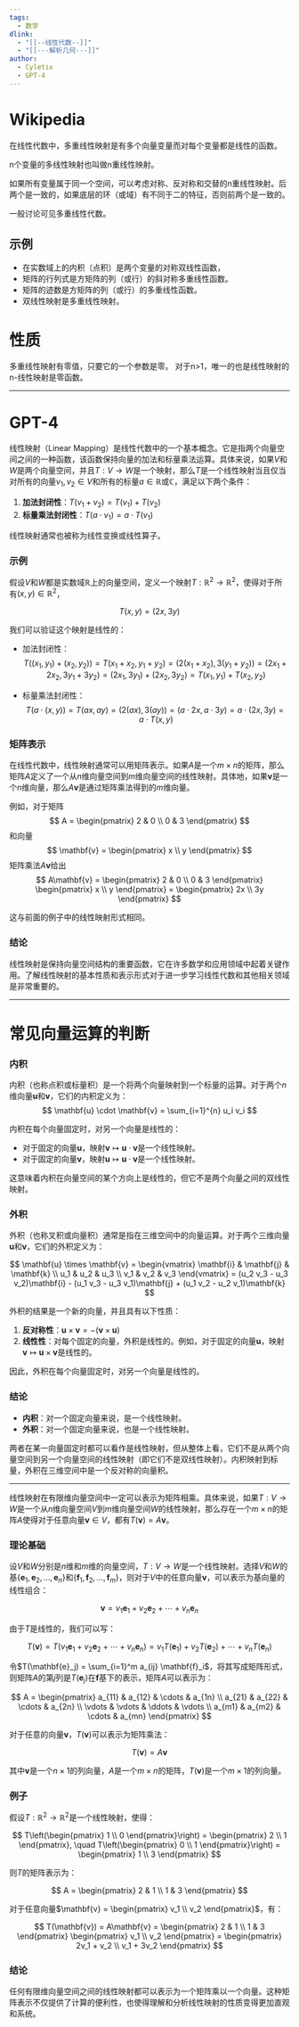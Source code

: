```yaml
---
tags:
  - 数学
dlink:
  - "[[--线性代数--]]"
  - "[[---解析几何---]]"
author:
  - Cyletix
  - GPT-4
---
```

# Wikipedia
在线性代数中，多重线性映射是有多个向量变量而对每个变量都是线性的函数。

n个变量的多线性映射也叫做n重线性映射。

如果所有变量属于同一个空间，可以考虑对称、反对称和交替的n重线性映射。后两个是一致的，如果底层的环（或域）有不同于二的特征，否则前两个是一致的。

一般讨论可见多重线性代数。

## 示例
- 在实数域上的内积（点积）是两个变量的对称双线性函数，
- 矩阵的行列式是方矩阵的列（或行）的斜对称多重线性函数。
- 矩阵的迹数是方矩阵的列（或行）的多重线性函数。
- 双线性映射是多重线性映射。

# 性质
多重线性映射有零值，只要它的一个参数是零。
对于n>1，唯一的也是线性映射的n-线性映射是零函数。

---
# GPT-4

线性映射（Linear Mapping）是线性代数中的一个基本概念。它是指两个向量空间之间的一种函数，该函数保持向量的加法和标量乘法运算。具体来说，如果$V$和$W$是两个向量空间，并且$T: V \to W$是一个映射，那么$T$是一个线性映射当且仅当对所有的向量$v_1, v_2 \in V$和所有的标量$a \in \mathbb{R}$或$\mathbb{C}$，满足以下两个条件：

1. **加法封闭性**：$T(v_1 + v_2) = T(v_1) + T(v_2)$
2. **标量乘法封闭性**：$T(a \cdot v_1) = a \cdot T(v_1)$

线性映射通常也被称为线性变换或线性算子。

### 示例

假设$V$和$W$都是实数域$\mathbb{R}$上的向量空间，定义一个映射$T: \mathbb{R}^2 \to \mathbb{R}^2$，使得对于所有$(x, y) \in \mathbb{R}^2$，

$$
T(x, y) = (2x, 3y)
$$

我们可以验证这个映射是线性的：

- 加法封闭性：
$$
T((x_1, y_1) + (x_2, y_2)) = T(x_1 + x_2, y_1 + y_2) = (2(x_1 + x_2), 3(y_1 + y_2)) = (2x_1 + 2x_2, 3y_1 + 3y_2) = (2x_1, 3y_1) + (2x_2, 3y_2) = T(x_1, y_1) + T(x_2, y_2)
$$

- 标量乘法封闭性：
$$
T(a \cdot (x, y)) = T(ax, ay) = (2(ax), 3(ay)) = (a \cdot 2x, a \cdot 3y) = a \cdot (2x, 3y) = a \cdot T(x, y)
$$

### 矩阵表示

在线性代数中，线性映射通常可以用矩阵表示。如果$A$是一个$m \times n$的矩阵，那么矩阵$A$定义了一个从$n$维向量空间到$m$维向量空间的线性映射。具体地，如果$\mathbf{v}$是一个$n$维向量，那么$A\mathbf{v}$是通过矩阵乘法得到的$m$维向量。

例如，对于矩阵
$$
A = \begin{pmatrix}
2 & 0 \\
0 & 3
\end{pmatrix}
$$
和向量
$$
\mathbf{v} = \begin{pmatrix}
x \\
y
\end{pmatrix}
$$
矩阵乘法$A\mathbf{v}$给出
$$
A\mathbf{v} = \begin{pmatrix}
2 & 0 \\
0 & 3
\end{pmatrix} \begin{pmatrix}
x \\
y
\end{pmatrix} = \begin{pmatrix}
2x \\
3y
\end{pmatrix}
$$

这与前面的例子中的线性映射形式相同。

### 结论

线性映射是保持向量空间结构的重要函数，它在许多数学和应用领域中起着关键作用。了解线性映射的基本性质和表示形式对于进一步学习线性代数和其他相关领域是非常重要的。


---
# 常见向量运算的判断
### 内积
内积（也称点积或标量积）是一个将两个向量映射到一个标量的运算。对于两个$n$维向量$\mathbf{u}$和$\mathbf{v}$，它们的内积定义为：
$$
\mathbf{u} \cdot \mathbf{v} = \sum_{i=1}^{n} u_i v_i
$$

内积在每个向量固定时，对另一个向量是线性的：

- 对于固定的向量$\mathbf{u}$，映射$\mathbf{v} \mapsto \mathbf{u} \cdot \mathbf{v}$是一个线性映射。
- 对于固定的向量$\mathbf{v}$，映射$\mathbf{u} \mapsto \mathbf{u} \cdot \mathbf{v}$是一个线性映射。

这意味着内积在向量空间的某个方向上是线性的，但它不是两个向量之间的双线性映射。

### 外积

外积（也称叉积或向量积）通常是指在三维空间中的向量运算。对于两个三维向量$\mathbf{u}$和$\mathbf{v}$，它们的外积定义为：

$$
\mathbf{u} \times \mathbf{v} = \begin{vmatrix}
\mathbf{i} & \mathbf{j} & \mathbf{k} \\
u_1 & u_2 & u_3 \\
v_1 & v_2 & v_3
\end{vmatrix}
= (u_2 v_3 - u_3 v_2)\mathbf{i} - (u_1 v_3 - u_3 v_1)\mathbf{j} + (u_1 v_2 - u_2 v_1)\mathbf{k}
$$

外积的结果是一个新的向量，并且具有以下性质：

1. **反对称性**：$\mathbf{u} \times \mathbf{v} = -(\mathbf{v} \times \mathbf{u})$
2. **线性性**：对每个固定的向量，外积是线性的。例如，对于固定的向量$\mathbf{u}$，映射$\mathbf{v} \mapsto \mathbf{u} \times \mathbf{v}$是线性的。

因此，外积在每个向量固定时，对另一个向量是线性的。

### 结论

- **内积**：对一个固定向量来说，是一个线性映射。
- **外积**：对一个固定向量来说，也是一个线性映射。

两者在某一向量固定时都可以看作是线性映射，但从整体上看，它们不是从两个向量空间到另一个向量空间的线性映射（即它们不是双线性映射）。内积映射到标量，外积在三维空间中是一个反对称的向量积。



---
线性映射在有限维向量空间中一定可以表示为矩阵相乘。具体来说，如果$T: V \to W$是一个从$n$维向量空间$V$到$m$维向量空间$W$的线性映射，那么存在一个$m \times n$的矩阵$A$使得对于任意向量$\mathbf{v} \in V$，都有$T(\mathbf{v}) = A\mathbf{v}$。

### 理论基础

设$V$和$W$分别是$n$维和$m$维的向量空间，$T: V \to W$是一个线性映射。选择$V$和$W$的基$\{ \mathbf{e}_1, \mathbf{e}_2, \ldots, \mathbf{e}_n \}$和$\{ \mathbf{f}_1, \mathbf{f}_2, \ldots, \mathbf{f}_m \}$，则对于$V$中的任意向量$\mathbf{v}$，可以表示为基向量的线性组合：

$$
\mathbf{v} = v_1 \mathbf{e}_1 + v_2 \mathbf{e}_2 + \cdots + v_n \mathbf{e}_n
$$

由于$T$是线性的，我们可以写：

$$
T(\mathbf{v}) = T(v_1 \mathbf{e}_1 + v_2 \mathbf{e}_2 + \cdots + v_n \mathbf{e}_n) = v_1 T(\mathbf{e}_1) + v_2 T(\mathbf{e}_2) + \cdots + v_n T(\mathbf{e}_n)
$$

令$T(\mathbf{e}_j) = \sum_{i=1}^m a_{ij} \mathbf{f}_i$，将其写成矩阵形式，则矩阵$A$的第$j$列是$T(\mathbf{e}_j)$在$\mathbf{f}$基下的表示，矩阵$A$可以表示为：

$$
A = \begin{pmatrix}
a_{11} & a_{12} & \cdots & a_{1n} \\
a_{21} & a_{22} & \cdots & a_{2n} \\
\vdots & \vdots & \ddots & \vdots \\
a_{m1} & a_{m2} & \cdots & a_{mn}
\end{pmatrix}
$$

对于任意的向量$\mathbf{v}$，$T(\mathbf{v})$可以表示为矩阵乘法：

$$
T(\mathbf{v}) = A\mathbf{v}
$$

其中$\mathbf{v}$是一个$n \times 1$的列向量，$A$是一个$m \times n$的矩阵，$T(\mathbf{v})$是一个$m \times 1$的列向量。

### 例子

假设$T: \mathbb{R}^2 \to \mathbb{R}^2$是一个线性映射，使得：

$$
T\left(\begin{pmatrix}
1 \\
0
\end{pmatrix}\right) = \begin{pmatrix}
2 \\
1
\end{pmatrix}, \quad T\left(\begin{pmatrix}
0 \\
1
\end{pmatrix}\right) = \begin{pmatrix}
1 \\
3
\end{pmatrix}
$$

则$T$的矩阵表示为：

$$
A = \begin{pmatrix}
2 & 1 \\
1 & 3
\end{pmatrix}
$$

对于任意向量$\mathbf{v} = \begin{pmatrix}
v_1 \\
v_2
\end{pmatrix}$，有：

$$
T(\mathbf{v}) = A\mathbf{v} = \begin{pmatrix}
2 & 1 \\
1 & 3
\end{pmatrix} \begin{pmatrix}
v_1 \\
v_2
\end{pmatrix} = \begin{pmatrix}
2v_1 + v_2 \\
v_1 + 3v_2
\end{pmatrix}
$$

### 结论

任何有限维向量空间之间的线性映射都可以表示为一个矩阵乘以一个向量。这种矩阵表示不仅提供了计算的便利性，也使得理解和分析线性映射的性质变得更加直观和系统。
